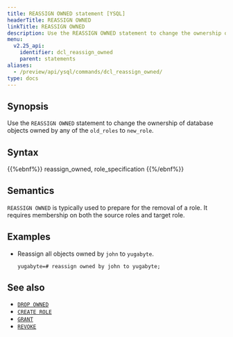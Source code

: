 ```yaml
---
title: REASSIGN OWNED statement [YSQL]
headerTitle: REASSIGN OWNED
linkTitle: REASSIGN OWNED
description: Use the REASSIGN OWNED statement to change the ownership of database objects owned by any of the "old_roles" to "new_role".
menu:
  v2.25_api:
    identifier: dcl_reassign_owned
    parent: statements
aliases:
  - /preview/api/ysql/commands/dcl_reassign_owned/
type: docs
---
```


## Synopsis

Use the `REASSIGN OWNED` statement to change the ownership of database objects owned by any of the `old_roles` to `new_role`.

## Syntax

{{%ebnf%}}
  reassign_owned,
  role_specification
{{%/ebnf%}}

## Semantics

`REASSIGN OWNED` is typically used to prepare for the removal of a role. It requires membership on both the source roles and target role.

## Examples

- Reassign all objects owned by `john` to `yugabyte`.

  ```plpgsql
  yugabyte=# reassign owned by john to yugabyte;
  ```

## See also

- [`DROP OWNED`](../dcl_drop_owned)
- [`CREATE ROLE`](../dcl_create_role)
- [`GRANT`](../dcl_grant)
- [`REVOKE`](../dcl_revoke)
